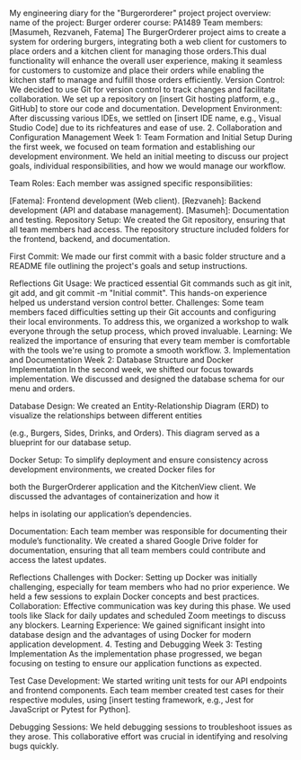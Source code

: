 My engineering diary for the "Burgerorderer" project
project overview: 
name of the project: Burger orderer
course: PA1489
Team members: [Masumeh, Rezvaneh, Fatema]
The BurgerOrderer project aims to create a system for ordering burgers, integrating both a web client for customers to place
orders and a kitchen client for managing those orders.This dual functionality will enhance the overall user experience, making
it seamless for customers to customize and place their orders while enabling the kitchen staff to manage and fulfill those 
orders efficiently. 
Version Control: We decided to use Git for version control to track changes and facilitate collaboration. We set up a 
repository on [insert Git hosting platform, e.g., GitHub] to store our code and documentation.
Development Environment: After discussing various IDEs, we settled on [insert IDE name, e.g., Visual Studio Code] due to its 
richfeatures and ease of use.
2. Collaboration and Configuration Management
Week 1: Team Formation and Initial Setup
During the first week, we focused on team formation and establishing our development environment. We held an initial meeting 
to discuss our project goals, individual responsibilities, and how we would manage our workflow.

Team Roles: Each member was assigned specific responsibilities:

[Fatema]: Frontend development (Web client).
[Rezvaneh]: Backend development (API and database management).
[Masumeh]: Documentation and testing.
Repository Setup: We created the Git repository, ensuring that all team members had access. The repository structure included
folders for the frontend, backend, and documentation.

First Commit: We made our first commit with a basic folder structure and a README file outlining the project's goals and setup 
instructions.

Reflections
Git Usage: We practiced essential Git commands such as git init, git add, and git commit -m "Initial commit". 
This hands-on experience helped us understand version control better.
Challenges: Some team members faced difficulties setting up their Git accounts and configuring their local environments. 
To address this, we organized a workshop to walk everyone through the setup process, which proved invaluable.
Learning: We realized the importance of ensuring that every team member is comfortable with the tools we're using to promote
a smooth workflow.
3. Implementation and Documentation
Week 2: Database Structure and Docker Implementation
In the second week, we shifted our focus towards implementation. We discussed and designed the database schema for our menu 
and orders.

Database Design: We created an Entity-Relationship Diagram (ERD) to visualize the relationships between different entities 

(e.g., Burgers, Sides, Drinks, and Orders). This diagram served as a blueprint for our database setup.

Docker Setup: To simplify deployment and ensure consistency across development environments, we created Docker files for 

both the BurgerOrderer application and the KitchenView client. We discussed the advantages of containerization and how it 

helps in isolating our application’s dependencies.

Documentation: Each team member was responsible for documenting their module’s functionality. We created a shared Google 
Drive folder for documentation, ensuring that all team members could contribute and access the latest updates.

Reflections
Challenges with Docker: Setting up Docker was initially challenging, especially for team members who had no prior experience.
We held a few sessions to explain Docker concepts and best practices.
Collaboration: Effective communication was key during this phase. We used tools like Slack for daily updates and scheduled
Zoom meetings to discuss any blockers.
Learning Experience: We gained significant insight into database design and the advantages of using Docker for modern 
application development.
4. Testing and Debugging
Week 3: Testing Implementation
As the implementation phase progressed, we began focusing on testing to ensure our application functions as expected.

Test Case Development: We started writing unit tests for our API endpoints and frontend components. Each team member 
created test cases for their respective modules, using [insert testing framework, e.g., Jest for JavaScript or Pytest for Python].

Debugging Sessions: We held debugging sessions to troubleshoot issues as they arose. This collaborative effort was crucial in
identifying and resolving bugs quickly.

